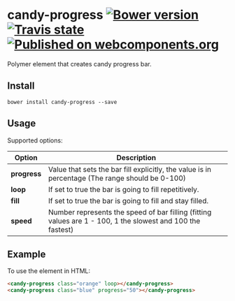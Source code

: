# candy-progress  [![Bower version](https://badge.fury.io/bo/candy-progress.svg)](http://badge.fury.io/bo/candy-progress) [![Travis state](https://travis-ci.org/Collaborne/candy-progress.svg?branch=master)](https://travis-ci.org/Collaborne/candy-progress) [![Published on webcomponents.org](https://img.shields.io/badge/webcomponents.org-published-blue.svg)](https://www.webcomponents.org/element/Collaborne/candy-progress)

Polymer element that creates candy progress bar.

## Install

~~~~
bower install candy-progress --save
~~~~

## Usage

Supported options:

| Option            | Description                                                                                                             |
| ----------------- | ----------------------------------------------------------------------------------------------------------------------- |
| **progress**      | Value that sets the bar fill explicitly, the value is in percentage (The range should be 0-100)                |
| **loop**          | If set to true the bar is going to fill repetitively.                                                        |
| **fill**          | If set to true the bar is going to fill and stay filled.                                                      |
| **speed**         | Number represents the speed of bar filling (fitting values are 1 - 100, 1 the slowest and 100 the fastest) |

## Example

To use the element in HTML:

```html
<candy-progress class="orange" loop></candy-progress>
<candy-progress class="blue" progress="50"></candy-progress>
```
